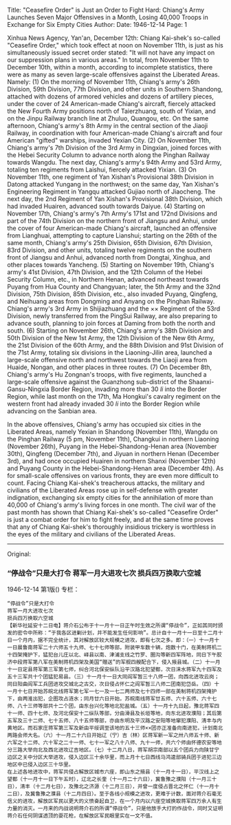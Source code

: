 Title: "Ceasefire Order" is Just an Order to Fight Hard: Chiang's Army Launches Seven Major Offensives in a Month, Losing 40,000 Troops in Exchange for Six Empty Cities
Author:
Date: 1946-12-14
Page: 1

Xinhua News Agency, Yan'an, December 12th: Chiang Kai-shek's so-called "Ceasefire Order," which took effect at noon on November 11th, is just as his simultaneously issued secret order stated: "It will not have any impact on our suppression plans in various areas." In total, from November 11th to December 10th, within a month, according to incomplete statistics, there were as many as seven large-scale offensives against the Liberated Areas. Namely: (1) On the morning of November 11th, Chiang's army's 26th Division, 59th Division, 77th Division, and other units in Southern Shandong, attached with dozens of armored vehicles and dozens of artillery pieces, under the cover of 24 American-made Chiang's aircraft, fiercely attacked the New Fourth Army positions north of Taierzhuang, south of Yixian, and on the Jinpu Railway branch line at Zhuluo, Quangou, etc. On the same afternoon, Chiang's army's 8th Army in the central section of the Jiaoji Railway, in coordination with four American-made Chiang's aircraft and four American "gifted" warships, invaded Yexian City. (2) On November 11th, Chiang's army's 7th Division of the 3rd Army in Dingxian, joined forces with the Hebei Security Column to advance north along the Pinghan Railway towards Wangdu. The next day, Chiang's army's 94th Army and 53rd Army, totaling ten regiments from Laishui, fiercely attacked Yixian. (3) On November 11th, one regiment of Yan Xishan's Provisional 38th Division in Datong attacked Yungang in the northwest; on the same day, Yan Xishan's Engineering Regiment in Yangqu attacked Gujiao north of Jiaocheng. The next day, the 2nd Regiment of Yan Xishan's Provisional 38th Division, which had invaded Huairen, advanced south towards Daiyue. (4) Starting on November 17th, Chiang's army's 7th Army's 171st and 172nd Divisions and part of the 74th Division on the northern front of Jiangsu and Anhui, under the cover of four American-made Chiang's aircraft, launched an offensive from Lianghuai, attempting to capture Lianshui; starting on the 26th of the same month, Chiang's army's 25th Division, 65th Division, 67th Division, 83rd Division, and other units, totaling twelve regiments on the southern front of Jiangsu and Anhui, advanced north from Dongtai, Xinghua, and other places towards Yancheng. (5) Starting on November 19th, Chiang's army's 41st Division, 47th Division, and the 12th Column of the Hebei Security Column, etc., in Northern Henan, advanced northeast towards Puyang from Hua County and Changyuan; later, the 5th Army and the 32nd Division, 75th Division, 85th Division, etc., also invaded Puyang, Qingfeng, and Neihuang areas from Dongming and Anyang on the Pinghan Railway. Chiang's army's 3rd Army in Shijiazhuang and the ×× Regiment of the 53rd Division, newly transferred from the PingSui Railway, are also preparing to advance south, planning to join forces at Daming from both the north and south. (6) Starting on November 26th, Chiang's army's 38th Division and 50th Division of the New 1st Army, the 12th Division of the New 6th Army, the 21st Division of the 60th Army, and the 88th Division and 91st Division of the 71st Army, totaling six divisions in the Liaoning-Jilin area, launched a large-scale offensive north and northwest towards the Liaoji area from Huaide, Nongan, and other places in three routes. (7) On December 8th, Chiang's army's Hu Zongnan's troops, with five regiments, launched a large-scale offensive against the Guanzhong sub-district of the Shaanxi-Gansu-Ningxia Border Region, invading more than 30 *li* into the Border Region, while last month on the 17th, Ma Hongkui's cavalry regiment on the western front had already invaded 30 *li* into the Border Region while advancing on the Sanbian area.

In the above offensives, Chiang's army has occupied six cities in the Liberated Areas, namely Yexian in Shandong (November 11th), Wangdu on the Pinghan Railway (5 pm, November 11th), Changkui in northern Liaoning (November 26th), Puyang in the Hebei-Shandong-Henan area (November 30th), Qingfeng (December 7th), and Jiyuan in northern Henan (December 3rd), and had once occupied Huairen in northern Shanxi (November 12th) and Puyang County in the Hebei-Shandong-Henan area (December 4th). As for small-scale offensives on various fronts, they are even more difficult to count. Facing Chiang Kai-shek's treacherous attacks, the military and civilians of the Liberated Areas rose up in self-defense with greater indignation, exchanging six empty cities for the annihilation of more than 40,000 of Chiang's army's living forces in one month. The civil war of the past month has shown that Chiang Kai-shek's so-called "Ceasefire Order" is just a combat order for him to fight freely, and at the same time proves that any of Chiang Kai-shek's thoroughly insidious trickery is worthless in the eyes of the military and civilians of the Liberated Areas.



<hr /> 

Original: 


### “停战令”只是大打令  蒋军一月大进攻七次  损兵四万换取六空城

1946-12-14
第1版()
专栏：

    “停战令”只是大打令
    蒋军一月大进攻七次
    损兵四万换取六空城
    【新华社延安十二日电】蒋介石公布于十一月十一日正午时生效之所谓“停战令”，正如其同时颁发的密令中所称：“于我各区进剿计划，并不能发生任何影响”。总计自十一月十一日至十二月十日一个月内，据不完全统计，其对解放区较大规模之进攻，即有七次之多。即：（一）十一月十一日晨鲁南蒋军二十六师五十九师、七十七师等部，附装甲车数十辆，炮数十门，在美制蒋机二十四架掩护下，猛犯台儿庄以北、峄县以南、津浦支线之竹罗、圈沟等新四军阵地，同日下午胶济中段蒋军第八军在美制蒋机四架及美国“赠送”的军舰四艘配合下，侵入掖县城。（二）十一月十一日定县蒋军第三军第七师，纠合河北保安纵队沿平汉路北犯望都，次日涞水蒋军九十四军及五十三军共十个团猛犯易县。（三）十一月十一日大同阎军暂三十八师一团，向西北进攻云岗；同日阳曲阎军工兵团进攻交城北之古交，次日侵占怀仁之阎军暂三八师二团南犯岱岳。（四）十一月十七日开始苏皖北线蒋军第七军一七一及一七二两师及七十四师一部在美制蒋机四架掩护下，由两淮出犯，企图攻占涟水；同月廿六日开始，苏皖南线蒋军廿五师、六十五师、六十七师、八十三师等部共十二个团，由东台兴化等地北犯盐城。（五）十一月十九日起，豫北蒋军四十一师、四十七师、及河北保安十二纵队等部，分由滑县及长垣等地，向东北进攻濮阳；其后第五军及三十二师、七十五师、八十五师等部，亦由东明及平汉路之安阳等地窜犯濮阳、清丰与内黄地区。而石家庄蒋军第三军及新由平绥调至该地的五十三师××团亦正准备向南进犯，计划南北两路会师大名。（六）十一月二十六日开始辽（宁）吉（林）区蒋军新一军之卅八师五十师、新六军之十二师、六十军之二十一师、七十一军之八十八师、九十一师，共六个师由怀德农安等地分三路大举向北及西北进攻辽吉地区。（七）十二月八日，蒋军胡宗南部以五个团兵力向陕甘宁边区之关中分区大举进攻，侵入边区三十余华里，而上月十七日西线马鸿逵部骑兵团于进犯三边地区中已侵入边区三十华里。
    在上述各地进攻中，蒋军共侵占解放区城市六座，即山东之掖县（十一月十一日），平汉线上之望都（十一月十一日下午五时），辽北之长奎（十一月二十六日），冀鲁豫之濮阳（十一月三十日），清丰（十二月七日），及豫北之济源（十二月三日），并曾一度侵占晋北之怀仁（十一月十二日），及冀鲁豫之濮县（十二月四日）。至于各线小规模之进攻，更难于计数，面对蒋介石毫无信义的进攻，解放区军民以更大的义愤奋起自卫，在一个月内以六座空城换取蒋军四万余人有生力量的消灭。一月来的内战说明蒋介石的所谓“停战令”，只是他放手大打的作战令，同时又证明蒋介石任何阴谋透顶的耍花枪，在解放区军民眼里实在一文不值。
